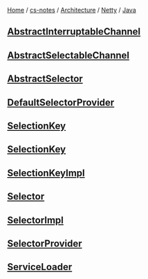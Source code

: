 [Home](https://mengxianbin.github.io) /
[cs-notes](https://mengxianbin.github.io/cs-notes/site) /
[Architecture](https://mengxianbin.github.io/cs-notes/site/Architecture) /
[Netty](https://mengxianbin.github.io/cs-notes/site/Architecture/Netty) /
[Java](https://mengxianbin.github.io/cs-notes/site/Architecture/Netty/Java)

## [AbstractInterruptableChannel](https://mengxianbin.github.io/cs-notes/site/Architecture/Netty/Java/AbstractInterruptableChannel/)

## [AbstractSelectableChannel](https://mengxianbin.github.io/cs-notes/site/Architecture/Netty/Java/AbstractSelectableChannel/)

## [AbstractSelector](https://mengxianbin.github.io/cs-notes/site/Architecture/Netty/Java/AbstractSelector/)

## [DefaultSelectorProvider](https://mengxianbin.github.io/cs-notes/site/Architecture/Netty/Java/DefaultSelectorProvider)

## [SelectionKey](https://mengxianbin.github.io/cs-notes/site/Architecture/Netty/Java/SelectionKey/)

## [SelectionKey](https://mengxianbin.github.io/cs-notes/site/Architecture/Netty/Java/SelectionKey)

## [SelectionKeyImpl](https://mengxianbin.github.io/cs-notes/site/Architecture/Netty/Java/SelectionKeyImpl/)

## [Selector](https://mengxianbin.github.io/cs-notes/site/Architecture/Netty/Java/Selector/)

## [SelectorImpl](https://mengxianbin.github.io/cs-notes/site/Architecture/Netty/Java/SelectorImpl/)

## [SelectorProvider](https://mengxianbin.github.io/cs-notes/site/Architecture/Netty/Java/SelectorProvider/)

## [ServiceLoader](https://mengxianbin.github.io/cs-notes/site/Architecture/Netty/Java/ServiceLoader/)
